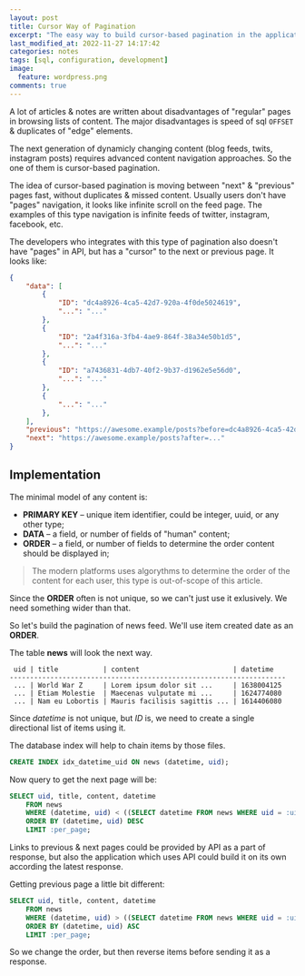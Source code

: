 ```yaml
---
layout: post
title: Cursor Way of Pagination
excerpt: "The easy way to build cursor-based pagination in the application."
last_modified_at: 2022-11-27 14:17:42
categories: notes
tags: [sql, configuration, development]
image:
  feature: wordpress.png
comments: true
---
```


A lot of articles & notes are written about disadvantages of "regular" pages in browsing lists of content. The major disadvantages is speed of sql `OFFSET` & duplicates of "edge" elements.

The next generation of dynamicly changing content (blog feeds, twits, instagram posts) requires advanced content navigation approaches. So the one of them is cursor-based pagination.

The idea of cursor-based pagination is moving between "next" & "previous" pages fast, without duplicates & missed content. Usually users don't have "pages" navigation, it looks like infinite scroll on the feed page. The examples of this type navigation is infinite feeds of twitter, instagram, facebook, etc.

The developers who integrates with this type of pagination also doesn't have "pages" in API, but has a "cursor" to the next or previous page. It looks like:

```json
{
    "data": [
        {
            "ID": "dc4a8926-4ca5-42d7-920a-4f0de5024619",
            "...": "..."
        },
        {
            "ID": "2a4f316a-3fb4-4ae9-864f-38a34e50b1d5",
            "...": "..."
        },
        {
            "ID": "a7436831-4db7-40f2-9b37-d1962e5e56d0",
            "...": "..."
        },
        {
            "...": "..."
        },
    ],
    "previous": "https://awesome.example/posts?before=dc4a8926-4ca5-42d7-920a-4f0de5024619",
    "next": "https://awesome.example/posts?after=..."
}
```

## Implementation

The minimal model of any content is:
* **PRIMARY KEY** – unique item identifier, could be integer, uuid, or any other type;
* **DATA** – a field, or number of fields of "human" content;
* **ORDER** – a field, or number of fields to determine the order content should be displayed in;

> The modern platforms uses algorythms to determine the order of the content for each user, this type is out-of-scope of this article.

Since the **ORDER** often is not unique, so we can't just use it exlusively. We need something wider than that.

So let's build the pagination of news feed. We'll use item created date as an **ORDER**.

The table **news** will look the next way.
```
 uid | title           | content                       | datetime
--------------------------------------------------------------------
 ... | World War Z     | Lorem ipsum dolor sit ...     | 1638004125
 ... | Etiam Molestie  | Maecenas vulputate mi ...     | 1624774080
 ... | Nam eu Lobortis | Mauris facilisis sagittis ... | 1614406080
```

Since *datetime* is not unique, but *ID* is, we need to create a single directional list of items using it.

The database index will help to chain items by those files.
```sql
CREATE INDEX idx_datetime_uid ON news (datetime, uid);
```

Now query to get the next page will be:
```sql
SELECT uid, title, content, datetime
    FROM news
    WHERE (datetime, uid) < ((SELECT datetime FROM news WHERE uid = :uid), :uid)
    ORDER BY (datetime, uid) DESC
    LIMIT :per_page;
```

Links to previous & next pages could be provided by API as a part of response, but also the application which uses API could build it on its own according the latest response.

Getting previous page a little bit different:
```sql
SELECT uid, title, content, datetime
    FROM news
    WHERE (datetime, uid) > ((SELECT datetime FROM news WHERE uid = :uid), :uid)
    ORDER BY (datetime, uid) ASC
    LIMIT :per_page;
```

So we change the order, but then reverse items before sending it as a response.
